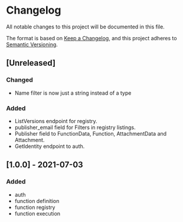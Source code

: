 # Changelog
All notable changes to this project will be documented in this file.

The format is based on [Keep a Changelog](https://keepachangelog.com/en/1.0.0/),
and this project adheres to [Semantic Versioning](https://semver.org/spec/v2.0.0.html).

## [Unreleased]

### Changed
- Name filter is now just a string instead of a type

### Added
- ListVersions endpoint for registry.
- publisher_email field for Filters in registry listings.
- Publisher field to FunctionData, Function, AttachmentData and Attachment.
- GetIdentity endpoint to auth.

## [1.0.0] - 2021-07-03

### Added
- auth
- function definition
- function registry
- function execution
